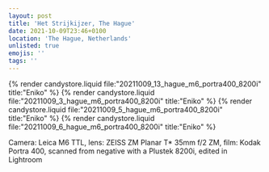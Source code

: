 ```yaml
---
layout: post
title: 'Het Strijkijzer, The Hague'
date: 2021-10-09T23:46+0100
location: 'The Hague, Netherlands'
unlisted: true
emojis: ''
tags: ''
---
```


{% render candystore.liquid file:"20211009_13_hague_m6_portra400_8200i" title:"Eniko" %}
{% render candystore.liquid file:"20211009_3_hague_m6_portra400_8200i" title:"Eniko" %}
{% render candystore.liquid file:"20211009_5_hague_m6_portra400_8200i" title:"Eniko" %}
{% render candystore.liquid file:"20211009_6_hague_m6_portra400_8200i" title:"Eniko" %}

Camera: Leica M6 TTL, lens: ZEISS ZM Planar T\* 35mm f/2 ZM, film: Kodak Portra 400, scanned from negative with a Plustek 8200i, edited in Lightroom
